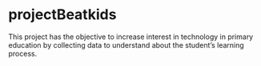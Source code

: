 # projectBeatkids
This project has the objective to increase interest in technology in primary education by collecting data to understand about the student’s learning process.
